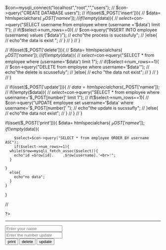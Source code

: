 $con=mysqli_connect("localhost","root","","users");
// $con->query("CREATE DATABASE users");
// if(isset($_POST['insert'])){
//     $data= htmlspecialchars( $_POST['namee']);
//     if(!empty($data)){
//         $select=$con->query("SELECT  username from employee  where (username ='$data') limit 1");
//         if($select->num_rows==0){
//             $con->query("INSERT INTO employee (username) values ('$data')");
//             echo"the process is sucssufuly";
//         }else{
//             echo"the data is exist ";
//         }
//     }
// }

// if(isset($_POST['delete'])){
//     $data= htmlspecialchars( $_POST['namee']);
//     if(!empty($data)){
//         $select=$con->query("SELECT * from employee where (username='$data') limit 1");
//         if($select->num_rows==1){
//             $con->query("DELETE from employee where username='$data'");
//             echo"the delete is scussefuly";
//         }else{
//          echo "the data not exist";
//         }
//     }
// }

// if(isset($_POST['update'])){
//     $data=htmlspecialchars($_POST['namee']);
//     if(!empty($data)){
//         $select=$con->query("SELECT * from employee where username='$_POST[number]' limit 1");
//         if($select->num_rows==1){
//             $con->query("UPDATE employee set username='$data' where username='$_POST[number]' ");
//             echo"the update is sucssufly";
//         }else{
//             echo"the data not exist";
//         }
//     }
// }


if(isset($_POST['print'])){
    $data= htmlspecialchars( $_POST['namee']);
    if(!empty($data)){
    
        $select=$con->query("SELECT * from employee ORDER BY username ASC");
        if($select->num_rows>=1){
      while($row=mysqli_fetch_assoc($select)){
        echo"id =$row[id].    .$row[username].'<br>'";
      }
    
    }
      else{
        echo"no data";
      }
    }
}

//





?>
<hr>
<form action="index1.php" method="post">
<input type="email" name="namee" placeholder="Enter your name">
<br>
<input type="text" name="number" placeholder="Enter the number update">
<br>
<input type="submit" name="print" value="print">
<input type="submit" name="delete" value="delete">
<input type="submit" name="update" value="update">




</form>
